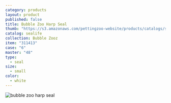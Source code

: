 ```yaml
---
category: products
layout: product
published: false
title: Bubble Zoo Harp Seal
thumb: "https://s3.amazonaws.com/pettingzoo-website/products/catalogs/sealife/Product+Images/bubblezoozharpseal_311413_6_.jpg"
catalog: sealife
collection: Bubble Zooz
item: "311413"
case: "6"
master: "48"
type: 
  - seal
size: 
  - small
color: 
  - white
---
```


![bubble zoo harp seal](https://s3.amazonaws.com/pettingzoo-website/products/catalogs/sealife/Product+Images/bubblezoozharpseal_311413_6_.jpg)
